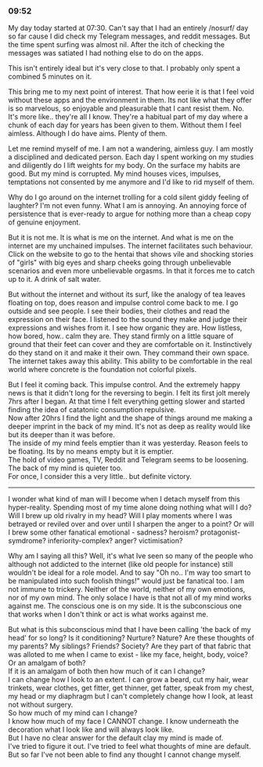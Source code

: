 ### 09:52

My day today started at 07:30. Can't say that I had an entirely /nosurf/ day so far cause I did check my Telegram messages, and reddit messages. But the time spent surfing was almost nil. After the itch of checking the messages was satiated I had nothing else to do on the apps.

This isn't entirely ideal but it's very close to that. I probably only spent a combined 5 minutes on it.

This bring me to my next point of interest. That how eerie it is that I feel void without these apps and the environment in them. Its not like what they offer is so marvelous, so enjoyable and pleasurable that I cant resist them. No. It's more like.. they're all I know. They're a habitual part of my day where a chunk of each day for years has been given to them. Without them I feel aimless. Although I do have aims. Plenty of them.

Let me remind myself of me. I am not a wandering, aimless guy. I am mostly a disciplined and dedicated person. Each day I spent working on my studies and diligently do I lift weights for my body. On the surface my habits are good. But my mind is corrupted. My mind houses vices, impulses, temptations not consented by me anymore and I'd like to rid myself of them.

Why do I go around on the internet trolling for a cold silent giddy feeling of laughter? I'm not even funny. What I am is annoying. An annoying force of persistence that is ever-ready to argue for nothing more than a cheap copy of genuine enjoyment.

But it is not me. It is what is me on the internet. And what is me on the internet are my unchained impulses. The internet facilitates such behaviour. Click on the website to go to the hentai that shows vile and shocking stories of "girls" with big eyes and sharp cheeks going through unbelievable scenarios and even more unbelievable orgasms. In that it forces me to catch up to it. A drink of salt water.

But without the internet and without its surf, like the analogy of tea leaves floating on top, does reason and impulse control come back to me. I go outside and see people. I see their bodies, their clothes and read the expression on their face. I listened to the sound they make and judge their expressions and wishes from it. I see how organic they are. How listless, how bored, how.. calm they are. They stand firmly on a little square of ground that their feet can cover and they are comfortable on it. Instinctively do they stand on it and make it their own. They command their own space.
<br>The internet takes away this ability. This ability to be comfortable in the real world where concrete is the foundation not colorful pixels.

But I feel it coming back. This impulse control. And the extremely happy news is that it didn't long for the reversing to begin. I felt its first jolt merely 7hrs after I began. At that time I felt everything getting slower and started finding the idea of catatonic consumption repulsive.
<br>Now after 20hrs I find the light and the shape of things around me making a deeper imprint in the back of my mind. It's not as deep as reality would like but its deeper than it was before.
<br>The inside of my mind feels emptier than it was yesterday. Reason feels to be floating. Its by no means empty but it is emptier.
<br>The hold of video games, TV, Reddit and Telegram seems to be loosening.
<br>The back of my mind is quieter too.
<br>For once, I consider this a very little.. but definite victory.

---

I wonder what kind of man will I become when I detach myself from this hyper-reality. Spending most of my time alone doing nothing what will I do? Will I brew up old rivalry in my head? Will I play moments where I was betrayed or reviled over and over until I sharpen the anger to a point? Or will I brew some other fanatical emotional - sadness? heroism? protagonist-symdrome? inferiority-complex? anger? victimisation?

Why am I saying all this? Well, it's what Ive seen so many of the people who although not addicted to the internet (like old people for instance) still wouldn't be ideal for a role model. And to say "Oh no.. I'm way too smart to be manipulated into such foolish things!" would just be fanatical too. I am not immune to trickery. Neither of the world, neither of my own emotions, nor of my own mind. The only solace I have is that not all of my mind works against me. The conscious one is on my side. It is the subconscious one that works when I don't think or act is what works against me.

But what is this subconscious mind that I have been calling 'the back of my head' for so long? Is it conditioning? Nurture? Nature? Are these thoughts of my parents? My siblings? Friends? Society? Are they part of that fabric that was alloted to me when I came to exist - like my face, height, body, voice? Or an amalgam of both? 
<br>If it is an amalgam of both then how much of it can I change?
<br>I can change how I look to an extent. I can grow a beard, cut my hair, wear trinkets, wear clothes, get fitter, get thinner, get fatter, speak from my chest, my head or my diaphragm but I can't completely change how I look, at least not without surgery. 
<br>So how much of my mind can I change?
<br>I know how much of my face I CANNOT change. I know underneath the decoration what I look like and will always look like.
<br>But I have no clear answer for the default clay my mind is made of.
<br>I've tried to figure it out. I've tried to feel what thoughts of mine are default. But so far I've not been able to find any thought I cannot change myself.
